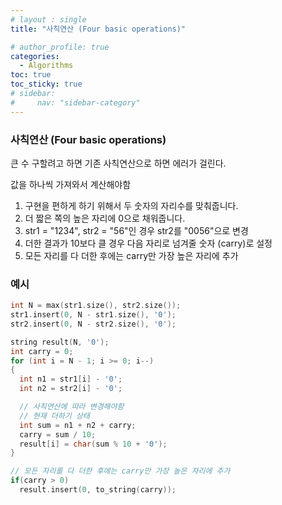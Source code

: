 ```yaml
---
# layout : single
title: "사칙연산 (Four basic operations)"

# author_profile: true
categories:
  - Algorithms
toc: true
toc_sticky: true
# sidebar:
#     nav: "sidebar-category"
---
```

### 사칙연산 (Four basic operations)

큰 수 구할려고 하면 기존 사칙연산으로 하면 에러가 걸린다.

값을 하나씩 가져와서 계산해야함
 
1. 구현을 편하게 하기 위해서 두 숫자의 자리수를 맞춰줍니다.
2. 더 짧은 쪽의 높은 자리에 0으로 채워줍니다.
3. str1 = "1234", str2 = "56"인 경우 str2를 "0056"으로 변경
4. 더한 결과가 10보다 클 경우 다음 자리로 넘겨줄 숫자 (carry)로 설정
5. 모든 자리를 다 더한 후에는 carry만 가장 높은 자리에 추가

### 예시
``` cpp
int N = max(str1.size(), str2.size()); 
str1.insert(0, N - str1.size(), '0');
str2.insert(0, N - str2.size(), '0');

string result(N, '0');
int carry = 0; 
for (int i = N - 1; i >= 0; i--) 
{
  int n1 = str1[i] - '0'; 
  int n2 = str2[i] - '0';

  // 사칙연산에 따라 변경해야함
  // 현재 더하기 상태
  int sum = n1 + n2 + carry;
  carry = sum / 10;
  result[i] = char(sum % 10 + '0'); 
}

// 모든 자리를 다 더한 후에는 carry만 가장 높은 자리에 추가
if(carry > 0)
  result.insert(0, to_string(carry));

```